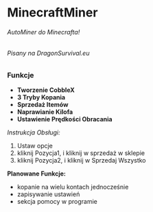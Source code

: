 # MinecraftMiner
###### AutoMiner do Minecrafta!
###### Pisany na DragonSurvival.eu
### Funkcje ###
- **Tworzenie CobbleX**
- **3 Tryby Kopania**
- **Sprzedaż Itemów**
- **Naprawianie Kilofa**
- **Ustawienie Prędkości Obracania**

*Instrukcja Obsługi:*
1. Ustaw opcje
2. kliknij Pozycja1, i kliknij w sprzedaż w sklepie
3. kliknij Pozycja2, i kliknij w Sprzedaj Wszystko

**Planowane Funkcje:**
- kopanie na wielu kontach jednocześnie
- zapisywanie ustawień
- sekcja pomocy w programie
